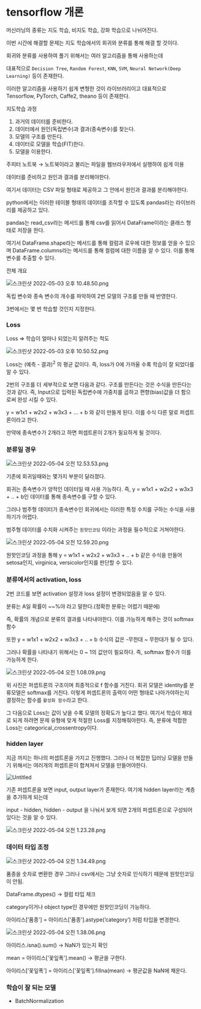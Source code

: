 # tensorflow 개론

머신러닝의 종류는 지도 학습, 비지도 학습, 강화 학습으로 나뉘어진다.

이번 시간에 해결할 문제는 지도 학습에서의 회귀와 분류를 통해 해결 할 것이다.

회귀와 분류를 사용하여 풀기 위해서는 여러 알고리즘을 통해 사용하는데

대표적으로 `Decision Tree`, `Random Forest`, `KNN`, `SVM`, `Neural Network(Deep Learning)` 등이 존재한다.

이러한 알고리즘을 사용하기 쉽게 변형한 것이 라이브러리이고 대표적으로 Tensorflow, PyTorch, Caffe2, theano 등이 존재한다.

지도학습 과정

1. 과거의 데이터를 준비한다.
2. 데이터에서 원인(독립변수)과 결과(종속변수)를 찾는다.
3. 모델의 구조를 만든다.
4. 데이터로 모델을 학습(FIT)한다.
5. 모델을 이용한다. 

주피터 노트북 → 노트북이라고 불리는 파일을 웹브라우저에서 실행하여 쉽게 이용

데이터를 준비하고 원인과 결과를 분리해야한다.

여기서 데이터는 CSV 파일 형태로 제공하고 그 안에서 원인과 결과를 분리해야한다.

python에서는 이러한 테이블 형태의 데이터를 조작할 수 있도록 pandas라는 라이브러리를 제공하고 있다.

pandas는 read_csv라는 메서드를 통해 csv를 읽어서 DataFrame이라는 클래스 형태로 저장을 한다.

여기서 DataFrame.shape라는 메서드를 통해 컬럼과 로우에 대한 정보를 얻을 수 있으며 DataFrame.columns라는 메서드를 통해 컬럼에 대한 이름을 알 수 있다. 이를 통해 변수를 추출할 수 있다.

전체 개요

![스크린샷 2022-05-03 오후 10.48.50.png](https://s3-us-west-2.amazonaws.com/secure.notion-static.com/32f44ce7-1fb2-48b7-aec8-eff7d1175c4f/스크린샷_2022-05-03_오후_10.48.50.png)

독립 변수와 종속 변수의 개수를 파악하여 2번 모델의 구조를 만들 때 반영한다.

3번에서는 몇 번 학습할 것인지 지정한다.

### Loss

Loss ⇒ 학습이 얼마나 되었는지 알려주는 척도

![스크린샷 2022-05-03 오후 10.50.52.png](https://s3-us-west-2.amazonaws.com/secure.notion-static.com/0aed9aaf-4f96-433d-9e93-a1d5947e9d58/스크린샷_2022-05-03_오후_10.50.52.png)

Loss는 (예측 - 결과)$^2$ 의 평균 값이다. 즉, loss가 0에 가까울 수록 학습이 잘 되었다를 알 수 있다.

2번의 구조를 더 세부적으로 보면 다음과 같다. 구조를 만든다는 것은 수식을 만든다는 것과 같다. 즉, Input으로 입력된 독립변수에 가중치를 곱하고 편향(bias)값을 더 함으로써 완성 시킬 수 있다.

y = w1x1 + w2x2 + w3x3 + ... + b 와 같이 만들게 된다. 이를 수식 다른 말로 퍼셉트론이라고 한다.

만약에 종속변수가 2개라고 하면 퍼셉트론이 2개가 필요하게 될 것이다.

### 분류일 경우

![스크린샷 2022-05-04 오전 12.53.53.png](https://s3-us-west-2.amazonaws.com/secure.notion-static.com/a3b3d144-89f7-4359-bc5e-8dd3e9a22268/스크린샷_2022-05-04_오전_12.53.53.png)

기존에 회귀일때와는 몇가지 부분이 달라졌다.

회귀는 종속변수가 양적인 데이터일 때 사용 가능하다. 즉, y = w1x1 + w2x2 + w3x3 + .. + b인 데이터를 통해 종속변수를 구할 수 있다.

그러나 범주형 데이터가 종속변수인 회귀에서는 이러한 특정 수치를 구하는 수식을 사용하기가 어렵다.

범주형 데이터를 수치화 시켜주는 `원핫인코딩` 이라는 과정을 필수적으로 거쳐야한다.

![스크린샷 2022-05-04 오전 12.59.20.png](https://s3-us-west-2.amazonaws.com/secure.notion-static.com/86587d83-dab1-41c8-a0d4-7db8b016a8de/스크린샷_2022-05-04_오전_12.59.20.png)

원핫인코딩 과정을 통해 y = w1x1 + w2x2 + w3x3 + .. + b 같은 수식을 만들어 setosa인지, virginica, versicolor인지를 판단할 수 있다.

### 분류에서의 activation, loss

2번 코드를 보면 activation 설정과 loss 설정이 변경되었음을 알 수 있다.

분류는 A일 확률이 ~~%야 라고 말한다.(정확한 분류는 어렵기 때문에)

즉, 확률의 개념으로 분류의 결과를 나타내야한다. 이를 가능하게 해주는 것이 softmax 함수

또한 y = w1x1 + w2x2 + w3x3 + .. + b  수식의 값은 -무한대 ~ 무한대가 될 수 있다.

그러나 확률을 나타내기 위해서는 0 ~ 1의 값만이 필요하다. 즉, softmax 함수가 이를 가능하게 한다.

![스크린샷 2022-05-04 오전 1.08.09.png](https://s3-us-west-2.amazonaws.com/secure.notion-static.com/63dd8b8b-7597-498d-855e-afcdc09e4e04/스크린샷_2022-05-04_오전_1.08.09.png)

위 사진은 퍼셉트론의 구조이며 최종적으로 f 함수를 거친다. 회귀 모델은 identity를 분류모델은 softmax를 거친다. 이렇게 퍼셉트론의 출력이 어떤 형태로 나아가야하는지 결정하는 함수를 `활성화 함수`라고 한다.

그 다음으로 Loss는 값이 낮을 수록 모델의 정확도가 높다고 했다. 여기서 학습이 제대로 되게 하려면 문제 유형에 맞게 적절한 Loss를 지정해줘야한다. 즉, 분류에 적합한 Loss는 categorical_crossentropy이다.

### hidden layer

지금 까지는 하나의 퍼셉트론을 가지고 진행했다. 그러나 더 복잡한 딥러닝 모델을 만들기 위해서는 여러개의 퍼셉트론이 합쳐져서 모델을 만들어야한다. 

![Untitled](https://s3-us-west-2.amazonaws.com/secure.notion-static.com/e0d994a9-639f-4f58-bf29-45b206960152/Untitled.png)

기존 퍼셉트론을 보면 input, output layer가 존재한다. 여기에 hidden layer라는 계층을 추가하게 되는데 

input - hidden, hidden - output 을 나눠서 보게 되면 2개의 퍼셉트론으로 구성되어 있다는 것을 알 수 있다.

![스크린샷 2022-05-04 오전 1.23.28.png](https://s3-us-west-2.amazonaws.com/secure.notion-static.com/2fc5ebcd-8c2e-47d4-9e51-225317e0920f/스크린샷_2022-05-04_오전_1.23.28.png)

### 데이터 타입 조정

![스크린샷 2022-05-04 오전 1.34.49.png](https://s3-us-west-2.amazonaws.com/secure.notion-static.com/727106ee-b6ed-4bd3-92e9-239505e5c7b5/스크린샷_2022-05-04_오전_1.34.49.png)

품종을 숫자로 변환한 경우 그러나 csv에서는 그냥 숫자로 인식하기 때문에 원핫인코딩이 안됨.

DataFrame.dtypes() → 컬럼 타입 체크

category이거나 object type인 경우에만 원핫인코딩이 가능하다.

아이리스[’품종'] = 아이리스[’품종'].astype(’category’) 처럼 타입을 변경한다.

![스크린샷 2022-05-04 오전 1.38.06.png](https://s3-us-west-2.amazonaws.com/secure.notion-static.com/8b747d77-79ea-4ad5-9144-72d3e8d07e02/스크린샷_2022-05-04_오전_1.38.06.png)

아이리스.isna().sum() → NaN가 있는지 확인

mean = 아이리스[’꽃잎폭'].mean() → 평균을 구한다.

아이리스[’꽃잎폭'] = 아이리스[’꽃잎폭'].fillna(mean) → 평균값을 NaN에 채운다.

### 학습이 잘 되는 모델

- BatchNormalization